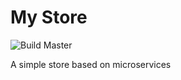 # My Store

![Build Master](https://github.com/guimrz/my-store/workflows/Build/badge.svg?branch=master)

A simple store based on microservices

